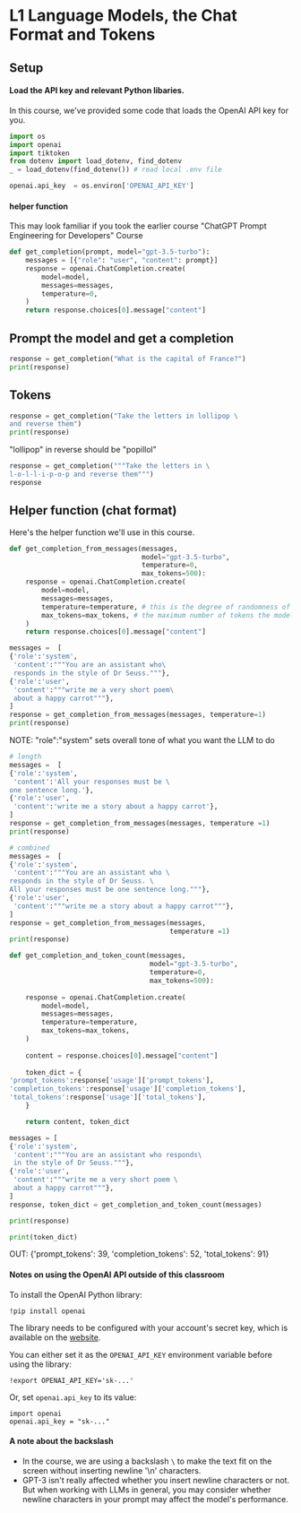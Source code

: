 # L1 Language Models, the Chat Format and Tokens

## Setup
#### Load the API key and relevant Python libaries.
In this course, we've provided some code that loads the OpenAI API key for you.


```python
import os
import openai
import tiktoken
from dotenv import load_dotenv, find_dotenv
_ = load_dotenv(find_dotenv()) # read local .env file

openai.api_key  = os.environ['OPENAI_API_KEY']
```

#### helper function
This may look familiar if you took the earlier course "ChatGPT Prompt Engineering for Developers" Course


```python
def get_completion(prompt, model="gpt-3.5-turbo"):
    messages = [{"role": "user", "content": prompt}]
    response = openai.ChatCompletion.create(
        model=model,
        messages=messages,
        temperature=0,
    )
    return response.choices[0].message["content"]
```

## Prompt the model and get a completion

```python
response = get_completion("What is the capital of France?")
print(response)
```

## Tokens

```python
response = get_completion("Take the letters in lollipop \
and reverse them")
print(response)
```

"lollipop" in reverse should be "popillol"


```python
response = get_completion("""Take the letters in \
l-o-l-l-i-p-o-p and reverse them""")
response
```

## Helper function (chat format)
Here's the helper function we'll use in this course.


```python
def get_completion_from_messages(messages, 
                                 model="gpt-3.5-turbo", 
                                 temperature=0, 
                                 max_tokens=500):
    response = openai.ChatCompletion.create(
        model=model,
        messages=messages,
        temperature=temperature, # this is the degree of randomness of the model's output
        max_tokens=max_tokens, # the maximum number of tokens the model can ouptut 
    )
    return response.choices[0].message["content"]
```


```python
messages =  [  
{'role':'system', 
 'content':"""You are an assistant who\
 responds in the style of Dr Seuss."""},    
{'role':'user', 
 'content':"""write me a very short poem\
 about a happy carrot"""},  
] 
response = get_completion_from_messages(messages, temperature=1)
print(response)
```
NOTE: "role":"system" sets overall tone of what you want the LLM to do

```python
# length
messages =  [  
{'role':'system',
 'content':'All your responses must be \
one sentence long.'},    
{'role':'user',
 'content':'write me a story about a happy carrot'},  
] 
response = get_completion_from_messages(messages, temperature =1)
print(response)
```


```python
# combined
messages =  [  
{'role':'system',
 'content':"""You are an assistant who \
responds in the style of Dr Seuss. \
All your responses must be one sentence long."""},    
{'role':'user',
 'content':"""write me a story about a happy carrot"""},
] 
response = get_completion_from_messages(messages, 
                                        temperature =1)
print(response)
```


```python
def get_completion_and_token_count(messages, 
                                   model="gpt-3.5-turbo", 
                                   temperature=0, 
                                   max_tokens=500):
    
    response = openai.ChatCompletion.create(
        model=model,
        messages=messages,
        temperature=temperature, 
        max_tokens=max_tokens,
    )
    
    content = response.choices[0].message["content"]
    
    token_dict = {
'prompt_tokens':response['usage']['prompt_tokens'],
'completion_tokens':response['usage']['completion_tokens'],
'total_tokens':response['usage']['total_tokens'],
    }

    return content, token_dict
```


```python
messages = [
{'role':'system', 
 'content':"""You are an assistant who responds\
 in the style of Dr Seuss."""},    
{'role':'user',
 'content':"""write me a very short poem \ 
 about a happy carrot"""},  
] 
response, token_dict = get_completion_and_token_count(messages)
```


```python
print(response)
```


```python
print(token_dict)
```
OUT: {'prompt_tokens': 39, 'completion_tokens': 52, 'total_tokens': 91}

#### Notes on using the OpenAI API outside of this classroom

To install the OpenAI Python library:
```
!pip install openai
```

The library needs to be configured with your account's secret key, which is available on the [website](https://platform.openai.com/account/api-keys). 

You can either set it as the `OPENAI_API_KEY` environment variable before using the library:
 ```
 !export OPENAI_API_KEY='sk-...'
 ```

Or, set `openai.api_key` to its value:

```
import openai
openai.api_key = "sk-..."
```

#### A note about the backslash
- In the course, we are using a backslash `\` to make the text fit on the screen without inserting newline '\n' characters.
- GPT-3 isn't really affected whether you insert newline characters or not.  But when working with LLMs in general, you may consider whether newline characters in your prompt may affect the model's performance.
